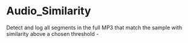 # Audio_Similarity
Detect and log all segments in the full MP3 that match the sample with similarity above a chosen threshold  -
